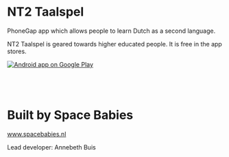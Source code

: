 # NT2 Taalspel

PhoneGap app which allows people to learn Dutch as a second language.

NT2 Taalspel is geared towards higher educated people. It is free in
the app stores.

<a href="https://play.google.com/store/apps/details?id=nl.spacebabies.nt2_taalspel">
<img alt="Android app on Google Play" src="http://developer.android.com/images/brand/nl_generic_rgb_wo_45.png" />
</a>

<a href="https://itunes.apple.com/nl/app/taalspel/id872656712?mt=8&uo=4" target="itunes_store" style="display:inline-block;overflow:hidden;background:url(https://linkmaker.itunes.apple.com/htmlResources/assets/nl_nl//images/web/linkmaker/badge_appstore-lrg.png) no-repeat;width:135px;height:40px;@media only screen{background-image:url(https://linkmaker.itunes.apple.com/htmlResources/assets/nl_nl//images/web/linkmaker/badge_appstore-lrg.svg);}"></a>

# Built by Space Babies

www.spacebabies.nl

Lead developer: Annebeth Buis
